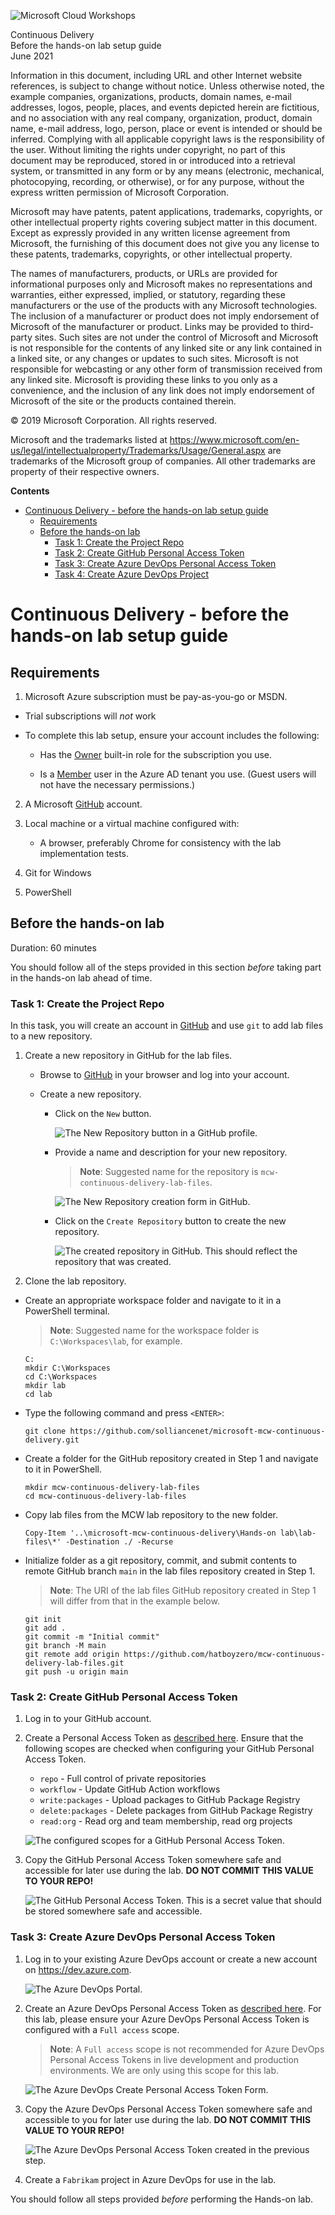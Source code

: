 ![](../Media/ms-cloud-workshop.png "Microsoft Cloud Workshops")

<div class="MCWHeader1">
Continuous Delivery
</div>

<div class="MCWHeader2">
Before the hands-on lab setup guide
</div>

<div class="MCWHeader3">
June 2021
</div>


Information in this document, including URL and other Internet website references, is subject to change without notice. Unless otherwise noted, the example companies, organizations, products, domain names, e-mail addresses, logos, people, places, and events depicted herein are fictitious, and no association with any real company, organization, product, domain name, e-mail address, logo, person, place or event is intended or should be inferred. Complying with all applicable copyright laws is the responsibility of the user. Without limiting the rights under copyright, no part of this document may be reproduced, stored in or introduced into a retrieval system, or transmitted in any form or by any means (electronic, mechanical, photocopying, recording, or otherwise), or for any purpose, without the express written permission of Microsoft Corporation.

Microsoft may have patents, patent applications, trademarks, copyrights, or other intellectual property rights covering subject matter in this document. Except as expressly provided in any written license agreement from Microsoft, the furnishing of this document does not give you any license to these patents, trademarks, copyrights, or other intellectual property.

The names of manufacturers, products, or URLs are provided for informational purposes only and Microsoft makes no representations and warranties, either expressed, implied, or statutory, regarding these manufacturers or the use of the products with any Microsoft technologies. The inclusion of a manufacturer or product does not imply endorsement of Microsoft of the manufacturer or product. Links may be provided to third-party sites. Such sites are not under the control of Microsoft and Microsoft is not responsible for the contents of any linked site or any link contained in a linked site, or any changes or updates to such sites. Microsoft is not responsible for webcasting or any other form of transmission received from any linked site. Microsoft is providing these links to you only as a convenience, and the inclusion of any link does not imply endorsement of Microsoft of the site or the products contained therein.

© 2019 Microsoft Corporation. All rights reserved.

Microsoft and the trademarks listed at <https://www.microsoft.com/en-us/legal/intellectualproperty/Trademarks/Usage/General.aspx> are trademarks of the Microsoft group of companies. All other trademarks are property of their respective owners.

**Contents**

<!-- TOC -->

- [Continuous Delivery - before the hands-on lab setup guide](#continuous-delivery---before-the-hands-on-lab-setup-guide)
    - [Requirements](#requirements)
    - [Before the hands-on lab](#before-the-hands-on-lab)
        - [Task 1: Create the Project Repo](#task-1-create-the-project-repo)
        - [Task 2: Create GitHub Personal Access Token](#task-2-create-github-personal-access-token)
        - [Task 3: Create Azure DevOps Personal Access Token](#task-3-create-azure-devops-personal-access-token)
        - [Task 4: Create Azure DevOps Project](#task-4-create-azure-devops-project)

<!-- /TOC -->

# Continuous Delivery - before the hands-on lab setup guide 

## Requirements

1.  Microsoft Azure subscription must be pay-as-you-go or MSDN.

  - Trial subscriptions will _not_ work

  - To complete this lab setup, ensure your account includes the following:

    - Has the [Owner](https://docs.microsoft.com/azure/role-based-access-control/build-in-roles#owner) built-in role for the subscription you use.

    - Is a [Member](https://docs.microsoft.com/azure/active-directory/fundamentals/users-default-permissions#member-and-guest-users) user in the Azure AD tenant you use. (Guest users will not have the necessary permissions.)

2. A Microsoft [GitHub](https://github.com) account.

3. Local machine or a virtual machine configured with:

    - A browser, preferably Chrome for consistency with the lab implementation tests.

4. Git for Windows

5. PowerShell

## Before the hands-on lab

Duration: 60 minutes

You should follow all of the steps provided in this section _before_ taking part in the hands-on lab ahead of time.

### Task 1: Create the Project Repo

In this task, you will create an account in [GitHub](https://github.com) and use `git` to add lab files to a new repository.

1. Create a new repository in GitHub for the lab files.

    - Browse to [GitHub](https://github.com) in your browser and log into your account.

    - Create a new repository.

      - Click on the `New` button.

        ![The `New Repository` button in a GitHub profile.](../Media/b4-task1-step1-1.png "New Repository Button")

    
      - Provide a name and description for your new repository.

        > **Note**: Suggested name for the repository is `mcw-continuous-delivery-lab-files`.

        ![The `New Repository` creation form in GitHub.](../Media/b4-task1-step1-2.png "New Repository Creation Form")

      - Click on the `Create Repository` button to create the new repository.

        ![The created repository in GitHub. This should reflect the repository that was created.](../Media/b4-task1-step1-3.png "Created Repository Page")

2. Clone the lab repository.

  - Create an appropriate workspace folder and navigate to it in a PowerShell terminal.

    > **Note**: Suggested name for the workspace folder is `C:\Workspaces\lab`, for example.

    ```pwsh
    C:
    mkdir C:\Workspaces
    cd C:\Workspaces
    mkdir lab
    cd lab
    ```

  - Type the following command and press `<ENTER>`:

    ```pwsh
    git clone https://github.com/solliancenet/microsoft-mcw-continuous-delivery.git
    ```

  - Create a folder for the GitHub repository created in Step 1 and navigate to it in PowerShell.

    ```pwsh
    mkdir mcw-continuous-delivery-lab-files
    cd mcw-continuous-delivery-lab-files
    ```

  - Copy lab files from the MCW lab repository to the new folder.

    ```pwsh
    Copy-Item '..\microsoft-mcw-continuous-delivery\Hands-on lab\lab-files\*' -Destination ./ -Recurse
    ```

  - Initialize folder as a git repository, commit, and submit contents to remote GitHub branch `main` in the lab files repository created in Step 1.

    > **Note**: The URI of the lab files GitHub repository created in Step 1 will differ from that in the example below.

    ```pwsh
    git init
    git add .
    git commit -m "Initial commit"
    git branch -M main
    git remote add origin https://github.com/hatboyzero/mcw-continuous-delivery-lab-files.git
    git push -u origin main
    ```

### Task 2: Create GitHub Personal Access Token

1. Log in to your GitHub account.

2. Create a Personal Access Token as [described here](https://docs.github.com/en/free-pro-team@latest/github/authenticating-to-github/creating-a-personal-access-token).  Ensure that the following scopes are checked when configuring your GitHub Personal Access Token.

    - `repo` - Full control of private repositories
    - `workflow` - Update GitHub Action workflows
    - `write:packages` - Upload packages to GitHub Package Registry
    - `delete:packages` - Delete packages from GitHub Package Registry
    - `read:org` - Read org and team membership, read org projects

    ![The configured scopes for a GitHub Personal Access Token.](../Media/b4-task2-step2-1.png "GitHub Personal Access Token Scope Configuration")

3. Copy the GitHub Personal Access Token somewhere safe and accessible for later use during the lab. **DO NOT COMMIT THIS VALUE TO YOUR REPO!**

    ![The GitHub Personal Access Token. This is a secret value that should be stored somewhere safe and accessible.](../Media/b4-task2-step3-1.png "Created GitHub Personal Access Token")

### Task 3: Create Azure DevOps Personal Access Token

1.  Log in to your existing Azure DevOps account or create a new account on https://dev.azure.com.

    ![The Azure DevOps Portal.](../Media/b4-task3-step1-1.png "Azure DevOps Portal")

2. Create an Azure DevOps Personal Access Token as [described here](https://docs.microsoft.com/en-us/azure/devops/organizations/accounts/use-personal-access-tokens-to-authenticate?view=azure-devops&tabs=preview-page).  For this lab, please ensure your Azure DevOps Personal Access Token is configured with a `Full access` scope.

    > **Note**: A `Full access` scope is not recommended for Azure DevOps Personal Access Tokens in live development and production environments. We are only using this scope for this lab.

    ![The Azure DevOps Create Personal Access Token Form.](../Media/b4-task3-step2-1.png "Create Azure DevOps Personal Access Token")

3. Copy the Azure DevOps Personal Access Token somewhere safe and accessible to you for later use during the lab. **DO NOT COMMIT THIS VALUE TO YOUR REPO!**

    ![The Azure DevOps Personal Access Token created in the previous step.](../Media/b4-task3-step3-1.png "Created Azure DevOps Personal Access Token")

4. Create a `Fabrikam` project in Azure DevOps for use in the lab.

You should follow all steps provided *before* performing the Hands-on lab.

